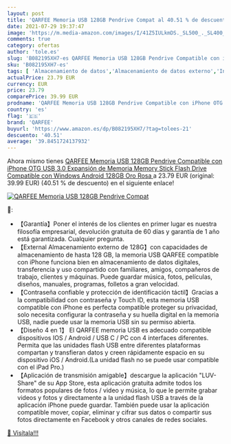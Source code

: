 ```yaml
---
layout: post
title: 'QARFEE Memoria USB 128GB Pendrive Compat al 40.51 % de descuento'
date: 2021-07-29 19:37:47
image: 'https://m.media-amazon.com/images/I/41Z5IULkmDS._SL500_._SL400_.jpg'
comments: true
category: ofertas
author: 'tole.es'
slug: 'B082195XH7-es QARFEE Memoria USB 128GB Pendrive Compatible con iPhone...'
sku: 'B082195XH7-es'
tags: [ 'Almacenamiento de datos','Almacenamiento de datos externo','Informática','Memorias USB','android','qarfee', ]
actualPrice: 23.79 EUR
currency: EUR
price: 23.79
comparePrice: 39.99 EUR
prodname: 'QARFEE Memoria USB 128GB Pendrive Compatible con iPhone OTG USB 3.0 Expansión de Memoria Memory Stick Flash Drive Compatible con Windows Android  128GB  Oro Rosa '
country: 'es'
flag: '🇪🇸'
brand: 'QARFEE'
buyurl: 'https://www.amazon.es/dp/B082195XH7/?tag=tolees-21'
descuento: '40.51'
average: '39.8451724137932'
---
```


Ahora mismo tienes [QARFEE Memoria USB 128GB Pendrive Compatible con iPhone OTG USB 3.0 Expansión de Memoria Memory Stick Flash Drive Compatible con Windows Android  128GB  Oro Rosa ](https://www.amazon.es/dp/B082195XH7/?tag=tolees-21) a 23.79 EUR (original: 39.99 EUR) (40.51 %  de descuento) en el siguiente enlace!

[![QARFEE Memoria USB 128GB Pendrive Compat](https://m.media-amazon.com/images/I/41Z5IULkmDS._SL500_._SL400_.jpg)](https://www.amazon.es/dp/B082195XH7/?tag=tolees-21)

🔎:

- 【Garantía】Poner el interés de los clientes en primer lugar es nuestra filosofía empresarial, devolución gratuita de 60 días y garantía de 1 año está garantizada. Cualquier pregunta.
- 【External Almacenamiento externo de 128G】con capacidades de almacenamiento de hasta 128 GB, la memoria USB QARFEE compatible con iPhone funciona bien en almacenamiento de datos digitales, transferencia y uso compartido con familiares, amigos, compañeros de trabajo, clientes y máquinas. Puede guardar música, fotos, películas, diseños, manuales, programas, folletos a gran velocidad.
- 【Contraseña confiable y protección de identificación táctil】Gracias a la compatibilidad con contraseña y Touch ID, esta memoria USB compatible con iPhone es perfecta compatible proteger su privacidad, solo necesita configurar la contraseña y su huella digital en la memoria USB, nadie puede usar la memoria USB sin su permiso abierta.
- 【Diseño 4 en 1】 El QARFEE memoria USB es adecuado compatible dispositivos IOS / Android / USB C / PC con 4 interfaces diferentes. Permita que las unidades flash USB entre diferentes plataformas compartan y transfieran datos y creen rápidamente espacio en su dispositivo iOS / Android.(La unidad flash no se puede usar compatible con el iPad Pro.)
- 【Aplicación de transmisión amigable】descargue la aplicación "LUV-Share" de su App Store, esta aplicación gratuita admite todos los formatos populares de fotos / video y música, lo que le permite grabar videos y fotos y directamente a la unidad flash USB a través de la aplicación iPhone puede guardar. También puede usar la aplicación compatible mover, copiar, eliminar y cifrar sus datos o compartir sus fotos directamente en Facebook y otros canales de redes sociales.

[🛒 Visítala!!!](https://www.amazon.es/dp/B082195XH7/?tag=tolees-21)
